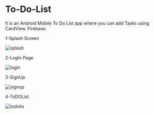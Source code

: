 # To-Do-List
It is an Android Mobile To Do List app where you can add Tasks using CardView.
Firebase.

1-Splash Screen

![splash](https://user-images.githubusercontent.com/71840877/131533999-c5ecfe1e-5dda-4aa7-8ed2-eef074daa9a2.jpg)


2-LogIn Page

![login](https://user-images.githubusercontent.com/71840877/131534078-60a866ca-ce57-4079-82c0-633549186da5.jpg)


3-SignUp

![signup](https://user-images.githubusercontent.com/71840877/131534337-94ca4bcb-8bad-4705-9436-4753150982ee.jpg)


4-ToDOList

![todolis](https://user-images.githubusercontent.com/71840877/131534125-e6650260-85f4-41d9-a427-d4c412d45449.jpg)

